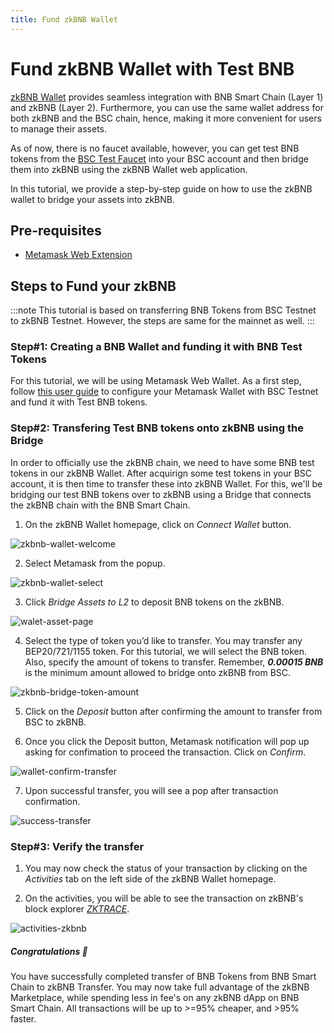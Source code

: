 ```yaml
---
title: Fund zkBNB Wallet
---
```


# Fund zkBNB Wallet with Test BNB

[zkBNB Wallet](https://test.zkBNBchain.org/wallet) provides seamless integration with BNB Smart Chain (Layer 1) and zkBNB (Layer 2). Furthermore, you can use the same wallet address for both zkBNB and the BSC chain, hence, making it more convenient for users to manage their assets.

As of now, there is no faucet available, however, you can get test BNB tokens from the [BSC Test Faucet](https://testnet.bnbchain.org/faucet-smart) into your BSC account and then bridge them into zkBNB using the zkBNB Wallet web application.

In this tutorial, we provide a step-by-step guide on how to use the zkBNB wallet to bridge your assets into zkBNB.

## Pre-requisites
- [Metamask Web Extension](https://metamask.io/)

## Steps to Fund your zkBNB 

:::note
This tutorial is based on transferring BNB Tokens from BSC Testnet to zkBNB Testnet. However, the steps are same for the mainnet as well.
:::

### Step#1: Creating a BNB Wallet and funding it with BNB Test Tokens
For this tutorial, we will be using Metamask Web Wallet. As a first step, follow [this user guide](https://academy.binance.com/en/articles/connecting-metamask-to-binance-smart-chain) to configure your Metamask Wallet with BSC Testnet and fund it with Test BNB tokens.

### Step#2: Transfering Test BNB tokens onto zkBNB using the Bridge
In order to officially use the zkBNB chain, we need to have some BNB test tokens in our zkBNB Wallet. After acquirign some test tokens in your BSC account, it is then time to transfer these into zkBNB Wallet. For this, we'll be bridging our test BNB tokens over to zkBNB using a Bridge that connects the zkBNB chain with the BNB Smart Chain.

1. On the zkBNB Wallet homepage, click on _Connect Wallet_ button.

![zkbnb-wallet-welcome](../../../static/img/zkbnb-wallet-welcome.PNG)

2. Select Metamask from the popup.

![zkbnb-wallet-select](../../../static/img/zkbnb-wallet-select.png)

3. Click _Bridge Assets to L2_ to deposit BNB tokens on the zkBNB. 

![walet-asset-page](../../../static/img/wallet-asset-page.PNG)

4. Select the type of token you’d like to transfer. You may transfer any BEP20/721/1155 token. For this tutorial, we will select the BNB token. Also, specify the amount of tokens to transfer. Remember, **_0.00015 BNB_** is the minimum amount allowed to bridge onto zkBNB from BSC.

![zkbnb-bridge-token-amount](../../../static/img/zkbnb-bridge-token-amount.PNG)

5. Click on the _Deposit_ button after confirming the amount to transfer from BSC to zkBNB.

6. Once you click the Deposit button, Metamask notification will pop up asking for confimation to proceed the transaction. Click on _Confirm_.

![wallet-confirm-transfer](../../../static/img/wallet-confirm-transfer.PNG)

7. Upon successful transfer, you will see a pop after transaction confirmation.

![success-transfer](../../../static/img/success-transfer.PNG)

### Step#3: Verify the transfer

1. You may now check the status of your transaction by clicking on the _Activities_ tab on the left side of the zkBNB Wallet homepage.

2. On the activities, you will be able to see the transaction on zkBNB's block explorer [_ZKTRACE_](https://explorer-test.zkbnbchain.org/).

![activities-zkbnb](../../../static/img/activities-zkbnb.PNG)

##### Congratulations 🎉
You have successfully completed transfer of BNB Tokens from BNB Smart Chain to zkBNB Transfer. You may now take full advantage of the zkBNB Marketplace, while spending less in fee's on any zkBNB dApp on BNB Smart Chain. All transactions will be up to >=95% cheaper, and >95% faster. 

